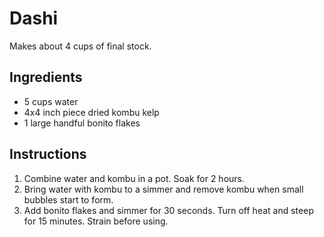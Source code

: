 # Dashi

Makes about 4 cups of final stock.

## Ingredients

- 5 cups water
- 4x4 inch piece dried kombu kelp
- 1 large handful bonito flakes

## Instructions

1. Combine water and kombu in a pot. Soak for 2 hours.
2. Bring water with kombu to a simmer and remove kombu when small bubbles start to form.
3. Add bonito flakes and simmer for 30 seconds. Turn off heat and steep for 15 minutes. Strain before using.
